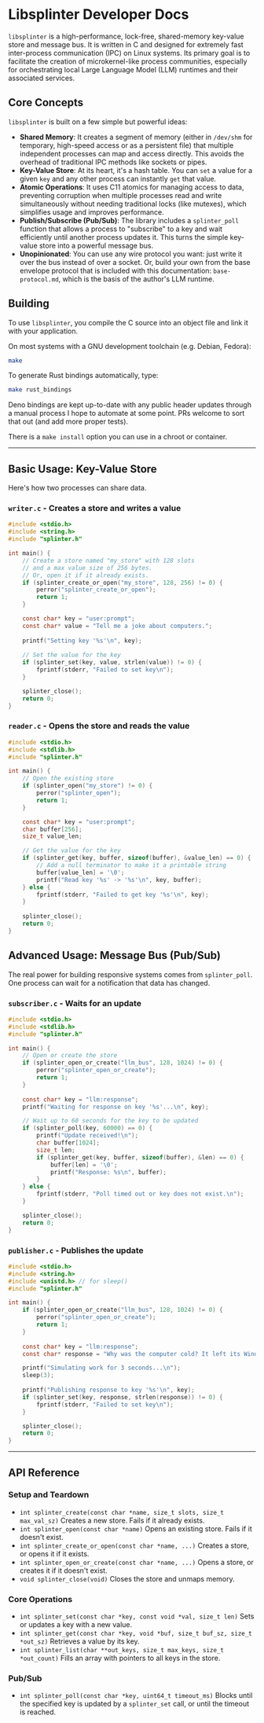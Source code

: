 # Libsplinter Developer Docs

`libsplinter` is a high-performance, lock-free, shared-memory key-value store
and message bus. It is written in C and designed for extremely fast
inter-process communication (IPC) on Linux systems. Its primary goal is to
facilitate the creation of microkernel-like process communities, especially for
orchestrating local Large Language Model (LLM) runtimes and their associated
services.

## Core Concepts

`libsplinter` is built on a few simple but powerful ideas:

- **Shared Memory**: It creates a segment of memory (either in `/dev/shm` for
  temporary, high-speed access or as a persistent file) that multiple
  independent processes can map and access directly. This avoids the overhead of
  traditional IPC methods like sockets or pipes.
- **Key-Value Store**: At its heart, it's a hash table. You can `set` a value
  for a given `key` and any other process can instantly `get` that value.
- **Atomic Operations**: It uses C11 atomics for managing access to data,
  preventing corruption when multiple processes read and write simultaneously
  without needing traditional locks (like mutexes), which simplifies usage and
  improves performance.
- **Publish/Subscribe (Pub/Sub)**: The library includes a `splinter_poll`
  function that allows a process to "subscribe" to a key and wait efficiently
  until another process updates it. This turns the simple key-value store into a
  powerful message bus.
- **Unopinionated**: You can use any wire protocol you want: just write it over
  the bus instead of over a socket. Or, build your own from the base envelope
  protocol that is included with this documentation: `base-protocol.md`, which is
  the basis of the author's LLM runtime.

## Building

To use `libsplinter`, you compile the C source into an object file and link it
with your application.

On most systems with a GNU development toolchain (e.g. Debian, Fedora):

```sh
make
```

To generate Rust bindings automatically, type:

```sh
make rust_bindings
```

Deno bindings are kept up-to-date with any public header updates through a manual
process I hope to automate at some point. PRs welcome to sort that out (and add 
more proper tests).

There is a `make install` option you can use in a chroot or container.

---

## Basic Usage: Key-Value Store

Here's how two processes can share data.

### `writer.c` - Creates a store and writes a value

```c
#include <stdio.h>
#include <string.h>
#include "splinter.h"

int main() {
    // Create a store named "my_store" with 128 slots
    // and a max value size of 256 bytes.
    // Or, open it if it already exists.
    if (splinter_create_or_open("my_store", 128, 256) != 0) {
        perror("splinter_create_or_open");
        return 1;
    }

    const char* key = "user:prompt";
    const char* value = "Tell me a joke about computers.";
    
    printf("Setting key '%s'\n", key);
    
    // Set the value for the key
    if (splinter_set(key, value, strlen(value)) != 0) {
        fprintf(stderr, "Failed to set key\n");
    }

    splinter_close();
    return 0;
}
```

### `reader.c` - Opens the store and reads the value

```c
#include <stdio.h>
#include <stdlib.h>
#include "splinter.h"

int main() {
    // Open the existing store
    if (splinter_open("my_store") != 0) {
        perror("splinter_open");
        return 1;
    }

    const char* key = "user:prompt";
    char buffer[256];
    size_t value_len;

    // Get the value for the key
    if (splinter_get(key, buffer, sizeof(buffer), &value_len) == 0) {
        // Add a null terminator to make it a printable string
        buffer[value_len] = '\0';
        printf("Read key '%s' -> '%s'\n", key, buffer);
    } else {
        fprintf(stderr, "Failed to get key '%s'\n", key);
    }
    
    splinter_close();
    return 0;
}
```

## Advanced Usage: Message Bus (Pub/Sub)

The real power for building responsive systems comes from `splinter_poll`. One
process can wait for a notification that data has changed.

### `subscriber.c` - Waits for an update

```c
#include <stdio.h>
#include <stdlib.h>
#include "splinter.h"

int main() {
    // Open or create the store
    if (splinter_open_or_create("llm_bus", 128, 1024) != 0) {
        perror("splinter_open_or_create");
        return 1;
    }
    
    const char* key = "llm:response";
    printf("Waiting for response on key '%s'...\n", key);

    // Wait up to 60 seconds for the key to be updated
    if (splinter_poll(key, 60000) == 0) {
        printf("Update received!\n");
        char buffer[1024];
        size_t len;
        if (splinter_get(key, buffer, sizeof(buffer), &len) == 0) {
            buffer[len] = '\0';
            printf("Response: %s\n", buffer);
        }
    } else {
        fprintf(stderr, "Poll timed out or key does not exist.\n");
    }

    splinter_close();
    return 0;
}
```

### `publisher.c` - Publishes the update

```c
#include <stdio.h>
#include <string.h>
#include <unistd.h> // for sleep()
#include "splinter.h"

int main() {
    if (splinter_open_or_create("llm_bus", 128, 1024) != 0) {
        perror("splinter_open_or_create");
        return 1;
    }
    
    const char* key = "llm:response";
    const char* response = "Why was the computer cold? It left its Windows open.";

    printf("Simulating work for 3 seconds...\n");
    sleep(3);
    
    printf("Publishing response to key '%s'\n", key);
    if (splinter_set(key, response, strlen(response)) != 0) {
        fprintf(stderr, "Failed to set key\n");
    }

    splinter_close();
    return 0;
}
```

---

## API Reference

### Setup and Teardown

- `int splinter_create(const char *name, size_t slots, size_t max_val_sz)`
  Creates a new store. Fails if it already exists.
- `int splinter_open(const char *name)` Opens an existing store. Fails if it
  doesn't exist.
- `int splinter_create_or_open(const char *name, ...)` Creates a store, or opens
  it if it exists.
- `int splinter_open_or_create(const char *name, ...)` Opens a store, or creates
  it if it doesn't exist.
- `void splinter_close(void)` Closes the store and unmaps memory.

### Core Operations

- `int splinter_set(const char *key, const void *val, size_t len)` Sets or
  updates a key with a new value.
- `int splinter_get(const char *key, void *buf, size_t buf_sz, size_t *out_sz)`
  Retrieves a value by its key.
- `int splinter_list(char **out_keys, size_t max_keys, size_t *out_count)` Fills
  an array with pointers to all keys in the store.

### Pub/Sub

- `int splinter_poll(const char *key, uint64_t timeout_ms)` Blocks until the
  specified key is updated by a `splinter_set` call, or until the timeout is
  reached.
